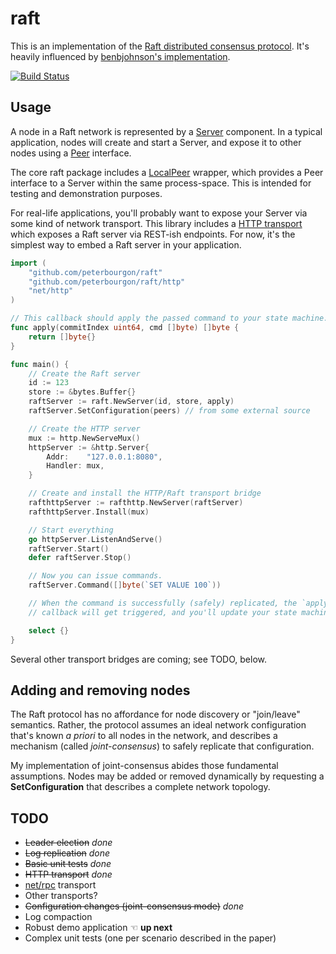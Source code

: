 # raft

This is an implementation of the [Raft distributed consensus protocol][paper].
It's heavily influenced by [benbjohnson's implementation][goraft].

[![Build Status][buildimg]][buildurl]

[paper]: https://ramcloud.stanford.edu/wiki/download/attachments/11370504/raft.pdf
[goraft]: https://github.com/benbjohnson/go-raft
[buildimg]: https://secure.travis-ci.org/peterbourgon/raft.png
[buildurl]: http://www.travis-ci.org/peterbourgon/raft

## Usage

A node in a Raft network is represented by a [Server][server] component. In a
typical application, nodes will create and start a Server, and expose it to
other nodes using a [Peer][peer] interface.

[server]: http://godoc.org/github.com/peterbourgon/raft#Server
[peer]: http://godoc.org/github.com/peterbourgon/raft#Peer

The core raft package includes a [LocalPeer][localpeer] wrapper, which provides
a Peer interface to a Server within the same process-space. This is intended
for testing and demonstration purposes.

[localpeer]: http://godoc.org/github.com/peterbourgon/raft#LocalPeer

For real-life applications, you'll probably want to expose your Server via some
kind of network transport. This library includes a [HTTP transport][http] which
exposes a Raft server via REST-ish endpoints. For now, it's the simplest way to
embed a Raft server in your application.

[http]: http://godoc.org/github.com/peterbourgon/raft/http

```go
import (
	"github.com/peterbourgon/raft"
	"github.com/peterbourgon/raft/http"
	"net/http"
)

// This callback should apply the passed command to your state machine.
func apply(commitIndex uint64, cmd []byte) []byte {
	return []byte{}
}

func main() {
	// Create the Raft server
	id := 123
	store := &bytes.Buffer{}
	raftServer := raft.NewServer(id, store, apply)
	raftServer.SetConfiguration(peers) // from some external source

	// Create the HTTP server
	mux := http.NewServeMux()
	httpServer := &http.Server{
		Addr:    "127.0.0.1:8080",
		Handler: mux,
	}

	// Create and install the HTTP/Raft transport bridge
	rafthttpServer := rafthttp.NewServer(raftServer)
	rafthttpServer.Install(mux)

	// Start everything
	go httpServer.ListenAndServe()
	raftServer.Start()
	defer raftServer.Stop()

	// Now you can issue commands.
	raftServer.Command([]byte(`SET VALUE 100`))

	// When the command is successfully (safely) replicated, the `apply`
	// callback will get triggered, and you'll update your state machine.

	select {}
}
```

Several other transport bridges are coming; see TODO, below.


## Adding and removing nodes

The Raft protocol has no affordance for node discovery or "join/leave"
semantics. Rather, the protocol assumes an ideal network configuration that's
known _a priori_ to all nodes in the network, and describes a mechanism (called
_joint-consensus_) to safely replicate that configuration.

My implementation of joint-consensus abides those fundamental assumptions. Nodes
may be added or removed dynamically by requesting a **SetConfiguration** that
describes a complete network topology.


## TODO

* ~~Leader election~~ _done_
* ~~Log replication~~ _done_
* ~~Basic unit tests~~ _done_
* ~~HTTP transport~~ _done_
* [net/rpc][netrpc] transport
* Other transports?
* ~~Configuration changes (joint-consensus mode)~~ _done_
* Log compaction
* Robust demo application ☜ **up next**
* Complex unit tests (one per scenario described in the paper)

[netrpc]: http://golang.org/pkg/net/rpc

